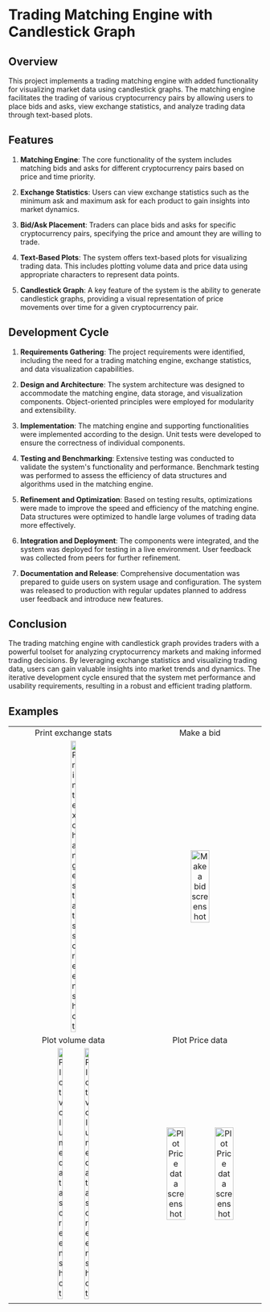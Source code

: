 # Trading Matching Engine with Candlestick Graph

## Overview
This project implements a trading matching engine with added functionality for visualizing market data using candlestick graphs. The matching engine facilitates the trading of various cryptocurrency pairs by allowing users to place bids and asks, view exchange statistics, and analyze trading data through text-based plots.

## Features
1. **Matching Engine**: The core functionality of the system includes matching bids and asks for different cryptocurrency pairs based on price and time priority.

2. **Exchange Statistics**: Users can view exchange statistics such as the minimum ask and maximum ask for each product to gain insights into market dynamics.

3. **Bid/Ask Placement**: Traders can place bids and asks for specific cryptocurrency pairs, specifying the price and amount they are willing to trade.

4. **Text-Based Plots**: The system offers text-based plots for visualizing trading data. This includes plotting volume data and price data using appropriate characters to represent data points.

5. **Candlestick Graph**: A key feature of the system is the ability to generate candlestick graphs, providing a visual representation of price movements over time for a given cryptocurrency pair.

## Development Cycle
1. **Requirements Gathering**: The project requirements were identified, including the need for a trading matching engine, exchange statistics, and data visualization capabilities.

2. **Design and Architecture**: The system architecture was designed to accommodate the matching engine, data storage, and visualization components. Object-oriented principles were employed for modularity and extensibility.

3. **Implementation**: The matching engine and supporting functionalities were implemented according to the design. Unit tests were developed to ensure the correctness of individual components.

4. **Testing and Benchmarking**: Extensive testing was conducted to validate the system's functionality and performance. Benchmark testing was performed to assess the efficiency of data structures and algorithms used in the matching engine.

5. **Refinement and Optimization**: Based on testing results, optimizations were made to improve the speed and efficiency of the matching engine. Data structures were optimized to handle large volumes of trading data more effectively.

6. **Integration and Deployment**: The components were integrated, and the system was deployed for testing in a live environment. User feedback was collected from peers for further refinement.

7. **Documentation and Release**: Comprehensive documentation was prepared to guide users on system usage and configuration. The system was released to production with regular updates planned to address user feedback and introduce new features.

## Conclusion
The trading matching engine with candlestick graph provides traders with a powerful toolset for analyzing cryptocurrency markets and making informed trading decisions. By leveraging exchange statistics and visualizing trading data, users can gain valuable insights into market trends and dynamics. The iterative development cycle ensured that the system met performance and usability requirements, resulting in a robust and efficient trading platform.

## Examples
<table>
  <tr>
    <td align="center">
      Print exchange stats
    </td>
    <td align="center">
      Make a bid
    </td>
  </tr>
  <tr>
    <td align="center">
      <img src="https://imgur.com/PT1HZtS.png" alt="Print exchange stats screenshot" height="20%"/>
    </td>
    <td align="center">
      <img src="https://imgur.com/chUIQ1r.png" alt="Make a bid screenshot" height="40%"/>
    </td>
  </tr>
  <tr>
    <td align="center">
      Plot volume data
    </td>
    <td align="center">
      Plot Price data
    </td>
  </tr>
  <tr>
    <td align="center">
      <img src="https://imgur.com/YGnjaZF.png" alt="Plot volume data screenshot" height="20%"/>
      <img src="https://imgur.com/RT1UFM0.png" alt="Plot volume data screenshot" height="20%"/>
    </td>
    <td align="center">
      <img src="https://imgur.com/KfdcPxj.png" alt="Plot Price data screenshot" height="40%"/>
      <img src="https://imgur.com/xYNxIGQ.png" alt="Plot Price data screenshot" height="40%"/>
    </td>
  </tr>
</table>


<!--
<p align="left">
  Print exchange stats
  <img src="https://imgur.com/PT1HZtS.png" alt="DJ app screenshot" height="20%"/>
</p>

<p align="center">
  Make a bid
  <img src="https://imgur.com/chUIQ1r.png" alt="DJ app screenshot" height="20%"/>
</p>

<p align="right">
  Plot volume data
  <img src="https://imgur.com/YGnjaZF.png" alt="DJ app screenshot" height="20%"/>
</p>

<p align="left">
  Plot volume data
  <img src="https://imgur.com/YGnjaZF.png" alt="DJ app screenshot" height="20%"/>
  <img src="https://imgur.com/RT1UFM0.png" alt="DJ app screenshot" height="20%"/>
</p>


<p align="right">
  Plot Price data
  <img src="https://imgur.com/KfdcPxj.png" alt="DJ app screenshot" height="20%"/>
</p>

-->
